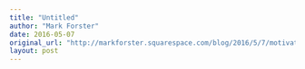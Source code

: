 ```yaml
---
title: "Untitled"
author: "Mark Forster"
date: 2016-05-07
original_url: "http://markforster.squarespace.com/blog/2016/5/7/motivation.html"
layout: post
---
```

